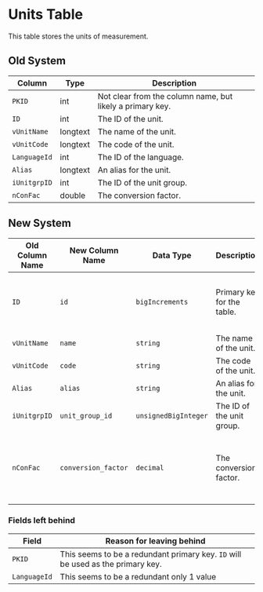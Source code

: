 
# Units Table

This table stores the units of measurement.

## Old System

| Column | Type | Description |
|---|---|---|
| `PKID` | int | Not clear from the column name, but likely a primary key. |
| `ID` | int | The ID of the unit. |
| `vUnitName` | longtext | The name of the unit. |
| `vUnitCode` | longtext | The code of the unit. |
| `LanguageId` | int | The ID of the language. |
| `Alias` | longtext | An alias for the unit. |
| `iUnitgrpID` | int | The ID of the unit group. |
| `nConFac` | double | The conversion factor. |

## New System

| Old Column Name | New Column Name | Data Type | Description | Remarks |
|---|---|---|---|---|
| `ID` | `id` | `bigIncrements` | Primary key for the table. | `PKID` seems to be a redundant primary key. |
| `vUnitName` | `name` | `string` | The name of the unit. | Renamed for clarity. |
| `vUnitCode` | `code` | `string` | The code of the unit. | Renamed for clarity. |
| `Alias` | `alias` | `string` | An alias for the unit. | - |
| `iUnitgrpID` | `unit_group_id` | `unsignedBigInteger` | The ID of the unit group. | Renamed for clarity. |
| `nConFac` | `conversion_factor` | `decimal` | The conversion factor. | Renamed for clarity and changed to `decimal` for better precision. |

### Fields left behind

| Field | Reason for leaving behind |
|---|---|
| `PKID` | This seems to be a redundant primary key. `ID` will be used as the primary key. |
| `LanguageId` | This seems to be a redundant only 1 value |
